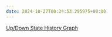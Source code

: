```yaml
---
date: 2024-10-27T00:24:53.295975+00:00
---
```



[Up/Down State History Graph](hidewall.io-http.html)